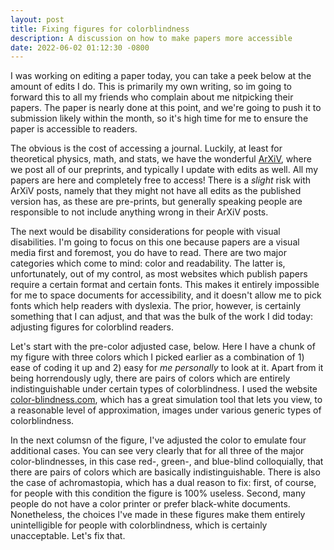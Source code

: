 ```yaml
---
layout: post
title: Fixing figures for colorblindness
description: A discussion on how to make papers more accessible
date: 2022-06-02 01:12:30 -0800
---
```

  
I was working on editing a paper today, you can take a peek below at the amount of edits I do. 
This is primarily my own writing, so im going to forward this to all my friends who complain about me nitpicking their papers.
The paper is nearly done at this point, and we're going to push it to submission likely within the month, so it's high time for me to ensure the paper
is accessible to readers.

The obvious is the cost of accessing a journal. 
Luckily, at least for theoretical physics, math, and stats, we have the wonderful <a href="https://arxiv.org/">ArXiV</a>, where we post all of our preprints, and typically I update with edits as well.
All my papers are here and completely free to access!
There is a _slight_ risk with ArXiV posts, namely that they might not have all edits as the published version has, as these are pre-prints, but generally 
speaking people are responsible to not include anything wrong in their ArXiV posts.

The next would be disability considerations for people with visual disabilities.
I'm going to focus on this one because papers are a visual media first and foremost, you do have to read.
There are two major categories which come to mind: color and readability.
The latter is, unfortunately, out of my control, as most websites which publish papers require a certain format and certain fonts. 
This makes it entirely impossible for me to space documents for accessibility, and it doesn't allow me to pick fonts which help readers with 
dyslexia. 
The prior, however, is certainly something that I can adjust, and that was the bulk of the work I did today: adjusting figures for colorblind readers.

Let's start with the pre-color adjusted case, below.
Here I have a chunk of my figure with three colors which I picked earlier as a combination of 1) ease of coding it up and 2) easy for _me personally_ to look at it.
Apart from it being horrendously ugly, there are pairs of colors which are entirely indistinguishable under certain types of colorblindness.
I used the website <a href="https://www.color-blindness.com/coblis-color-blindness-simulator/">color-blindness.com</a>, which has a great simulation tool that lets you view, to a reasonable level of approximation, images under various generic types of colorblindness.

In the next columsn of the figure, I've adjusted the color to emulate four additional cases.
You can see very clearly that for all three of the major color-blindnesses, in this case red-, green-, and blue-blind colloquially, that there are 
pairs of colors which are basically indistinguishable.
There is also the case of achromastopia, which has a dual reason to fix: first, of course, for people with this condition the figure is 100% useless.
Second, many people do not have a color printer or prefer black-white documents.
Nonetheless, the choices I've made in these figures make them entirely unintelligible for people with colorblindness, which is certainly unacceptable.
Let's fix that.




